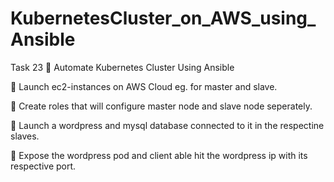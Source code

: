 # KubernetesCluster_on_AWS_using_Ansible
Task 23 📌 Automate Kubernetes Cluster Using Ansible

🔅 Launch ec2-instances on AWS Cloud eg. for master and slave.

🔅 Create roles that will configure master node and slave node seperately.

🔅 Launch a wordpress and mysql database connected to it in the respectine slaves.

🔅 Expose the wordpress pod and client able hit the wordpress ip with its respective port.
